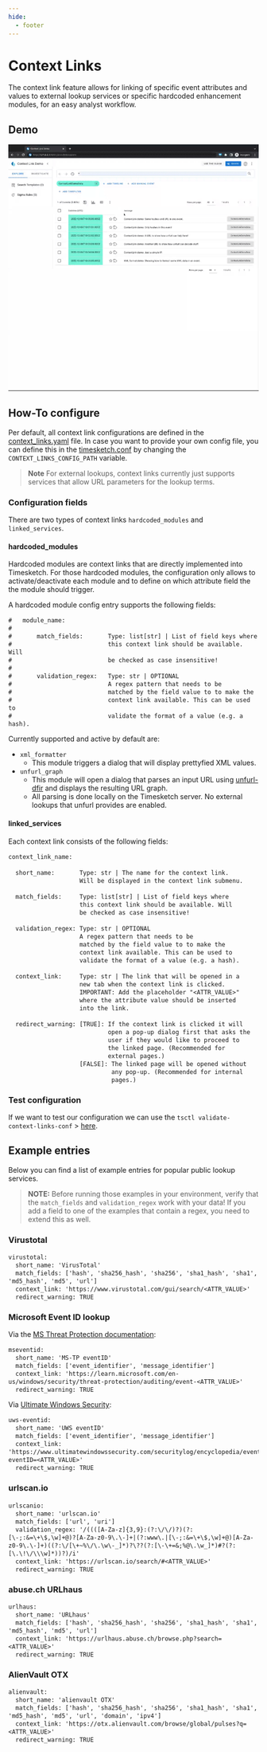```yaml
---
hide:
  - footer
---
```

# Context Links

The context link feature allows for linking of specific event attributes and
values to external lookup services or specific hardcoded enhancement modules,
for an easy analyst workflow.

## Demo

![TS_ContextLinks_RedirectWarn](../../assets/images/TS_ContextLinks_RedirectWarn.gif)

## How-To configure

Per default, all context link configurations are defined in the
[context_links.yaml](../../../data/context_links.yaml) file. In case you want to
provide your own config file, you can define this in the
[timesketch.conf](../../../data/timesketch.conf) by changing the
`CONTEXT_LINKS_CONFIG_PATH` variable.

> **Note**
For external lookups, context links currently just supports services that allow
URL parameters for the lookup terms.

### Configuration fields

There are two types of context links `hardcoded_modules` and `linked_services`.

#### hardcoded_modules

Hardcoded modules are context links that are directly implemented into
Timesketch. For those hardcoded modules, the configuration only allows to
activate/deactivate each module and to define on which attribute field the
the module should trigger.

A hardcoded module config entry supports the following fields:

```
#   module_name:
#
#       match_fields:       Type: list[str] | List of field keys where
#                           this context link should be available. Will
#                           be checked as case insensitive!
#
#       validation_regex:   Type: str | OPTIONAL
#                           A regex pattern that needs to be
#                           matched by the field value to to make the
#                           context link available. This can be used to
#                           validate the format of a value (e.g. a hash).
```

Currently supported and active by default are:
* `xml_formatter`
  * This module triggers a dialog that will display prettyfied XML values.
* `unfurl_graph`
  * This module will open a dialog that parses an input URL using
  [unfurl-dfir](https://github.com/obsidianforensics/unfurl) and displays the
  resulting URL graph.
  * All parsing is done locally on the Timesketch server. No external lookups
  that unfurl provides are enabled.

#### linked_services

Each context link consists of the following fields:

```
context_link_name:

  short_name:       Type: str | The name for the context link.
                    Will be displayed in the context link submenu.

  match_fields:     Type: list[str] | List of field keys where
                    this context link should be available. Will
                    be checked as case insensitive!

  validation_regex: Type: str | OPTIONAL
                    A regex pattern that needs to be
                    matched by the field value to to make the
                    context link available. This can be used to
                    validate the format of a value (e.g. a hash).

  context_link:     Type: str | The link that will be opened in a
                    new tab when the context link is clicked.
                    IMPORTANT: Add the placeholder "<ATTR_VALUE>"
                    where the attribute value should be inserted
                    into the link.

  redirect_warning: [TRUE]: If the context link is clicked it will
                            open a pop-up dialog first that asks the
                            user if they would like to proceed to
                            the linked page. (Recommended for
                            external pages.)
                    [FALSE]: The linked page will be opened without
                             any pop-up. (Recommended for internal
                             pages.)
```

### Test configuration

If we want to test our configuration we can use the
`tsctl validate-context-links-conf` > [here](https://timesketch.org/guides/admin/admin-cli/#context-links).

## Example entries

Below you can find a list of example entries for popular public lookup services.

> **NOTE:**
Before running those examples in your environment, verify that the `match_fields`
and `validation_regex` work with your data! If you add a field to one of the
examples that contain a regex, you need to extend this as well.

### Virustotal

```
virustotal:
  short_name: 'VirusTotal'
  match_fields: ['hash', 'sha256_hash', 'sha256', 'sha1_hash', 'sha1', 'md5_hash', 'md5', 'url']
  context_link: 'https://www.virustotal.com/gui/search/<ATTR_VALUE>'
  redirect_warning: TRUE
```

### Microsoft Event ID lookup

Via the [MS Threat Protection documentation](https://learn.microsoft.com/en-us/windows/security/threat-protection/):

```
mseventid:
  short_name: 'MS-TP eventID'
  match_fields: ['event_identifier', 'message_identifier']
  context_link: 'https://learn.microsoft.com/en-us/windows/security/threat-protection/auditing/event-<ATTR_VALUE>'
  redirect_warning: TRUE
```

Via [Ultimate Windows Security](https://www.ultimatewindowssecurity.com/securitylog/):

```
uws-eventid:
  short_name: 'UWS eventID'
  match_fields: ['event_identifier', 'message_identifier']
  context_link: 'https://www.ultimatewindowssecurity.com/securitylog/encyclopedia/event.aspx?eventID=<ATTR_VALUE>'
  redirect_warning: TRUE
```

### urlscan.io

```
urlscanio:
  short_name: 'urlscan.io'
  match_fields: ['url', 'uri']
  validation_regex: '/((([A-Za-z]{3,9}:(?:\/\/)?)(?:[\-;:&=\+\$,\w]+@)?[A-Za-z0-9\.\-]+|(?:www\.|[\-;:&=\+\$,\w]+@)[A-Za-z0-9\.\-]+)((?:\/[\+~%\/\.\w\-_]*)?\??(?:[\-\+=&;%@\.\w_]*)#?(?:[\.\!\/\\\w]*))?)/i'
  context_link: 'https://urlscan.io/search/#<ATTR_VALUE>'
  redirect_warning: TRUE
```

### abuse.ch URLhaus

```
urlhaus:
  short_name: 'URLhaus'
  match_fields: ['hash', 'sha256_hash', 'sha256', 'sha1_hash', 'sha1', 'md5_hash', 'md5', 'url']
  context_link: 'https://urlhaus.abuse.ch/browse.php?search=<ATTR_VALUE>'
  redirect_warning: TRUE
```

### AlienVault OTX

```
alienvault:
  short_name: 'alienvault OTX'
  match_fields: ['hash', 'sha256_hash', 'sha256', 'sha1_hash', 'sha1', 'md5_hash', 'md5', 'url', 'domain', 'ipv4']
  context_link: 'https://otx.alienvault.com/browse/global/pulses?q=<ATTR_VALUE>'
  redirect_warning: TRUE
```
